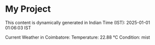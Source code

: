 # My Project

This content is dynamically generated in Indian Time (IST): 2025-01-01 01:06:03 IST


Current Weather in Coimbatore:
Temperature: 22.88 °C
Condition: mist
